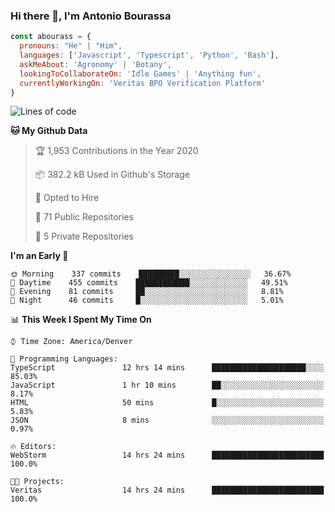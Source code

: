 ### Hi there 👋, I'm Antonio Bourassa

```javascript
const abourass = {
  pronouns: "He" | "Him",
  languages: ['Javascript', 'Typescript', 'Python', 'Bash'],
  askMeAbout: 'Agronomy' | 'Botany',
  lookingToCollaborateOn: 'Idle Games' | 'Anything fun',
  currentlyWorkingOn: 'Veritas BPO Verification Platform'
}
```

<!--START_SECTION:waka-->
![Lines of code](https://img.shields.io/badge/From%20Hello%20World%20I%27ve%20Written-28.0%20million%20lines%20of%20code-blue)

**🐱 My Github Data** 

> 🏆 1,953 Contributions in the Year 2020
 > 
> 📦 382.2 kB Used in Github's Storage 
 > 
> 💼 Opted to Hire
 > 
> 📜 71 Public Repositories
 > 
> 🔑 5 Private Repositories 

**I'm an Early 🐤** 

```text
🌞 Morning    337 commits    █████████░░░░░░░░░░░░░░░░   36.67% 
🌆 Daytime    455 commits    ████████████░░░░░░░░░░░░░   49.51% 
🌃 Evening    81 commits     ██░░░░░░░░░░░░░░░░░░░░░░░   8.81% 
🌙 Night      46 commits     █░░░░░░░░░░░░░░░░░░░░░░░░   5.01%

```


📊 **This Week I Spent My Time On** 

```text
⌚︎ Time Zone: America/Denver

💬 Programming Languages: 
TypeScript               12 hrs 14 mins      █████████████████████░░░░   85.03% 
JavaScript               1 hr 10 mins        ██░░░░░░░░░░░░░░░░░░░░░░░   8.17% 
HTML                     50 mins             █░░░░░░░░░░░░░░░░░░░░░░░░   5.83% 
JSON                     8 mins              ░░░░░░░░░░░░░░░░░░░░░░░░░   0.97%

🔥 Editors: 
WebStorm                 14 hrs 24 mins      █████████████████████████   100.0%

🐱‍💻 Projects: 
Veritas                  14 hrs 24 mins      █████████████████████████   100.0%

```


<!--END_SECTION:waka-->

<!--
**Abourass/Abourass** is a ✨ _special_ ✨ repository because its `README.md` (this file) appears on your GitHub profile.

Here are some ideas to get you started:

- 🔭 I’m currently working on ...
- 🌱 I’m currently learning ...
- 👯 I’m looking to collaborate on ...
- 🤔 I’m looking for help with ...
- 💬 Ask me about ...
- 📫 How to reach me: ...
- 😄 Pronouns: ...
- ⚡ Fun fact: ...
-->
